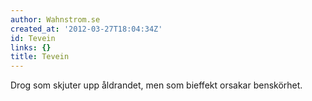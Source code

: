 ```yaml
---
author: Wahnstrom.se
created_at: '2012-03-27T18:04:34Z'
id: Tevein
links: {}
title: Tevein
---
```


Drog som skjuter upp åldrandet, men som bieffekt orsakar benskörhet.